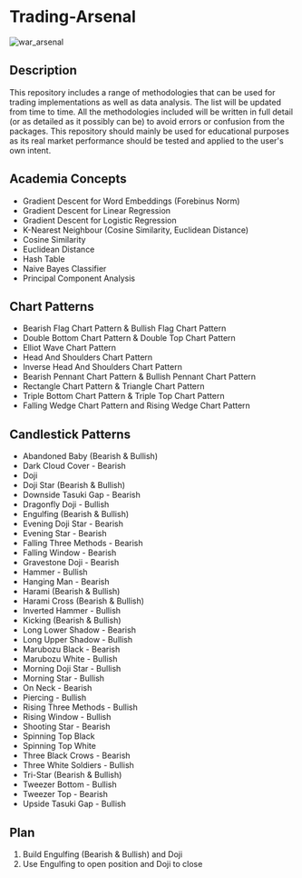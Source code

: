 # Trading-Arsenal

![war_arsenal](https://api.army.mil/e2/c/images/2017/06/02/480322/original.jpg)

## Description
This repository includes a range of methodologies that can be used for trading implementations as well as data analysis. The list will be updated from time to time. 
All the methodologies included will be written in full detail (or as detailed as it possibly can be) to avoid errors or confusion from the packages.
This repository should mainly be used for educational purposes as its real market performance should be tested and applied to the user's own intent.

## Academia Concepts
- Gradient Descent for Word Embeddings (Forebinus Norm)
- Gradient Descent for Linear Regression
- Gradient Descent for Logistic Regression
- K-Nearest Neighbour (Cosine Similarity, Euclidean Distance)
- Cosine Similarity
- Euclidean Distance
- Hash Table
- Naive Bayes Classifier
- Principal Component Analysis

## Chart Patterns
- Bearish Flag Chart Pattern & Bullish Flag Chart Pattern
- Double Bottom Chart Pattern & Double Top Chart Pattern
- Elliot Wave Chart Pattern
- Head And Shoulders Chart Pattern
- Inverse Head And Shoulders Chart Pattern
- Bearish Pennant Chart Pattern & Bullish Pennant Chart Pattern
- Rectangle Chart Pattern & Triangle Chart Pattern
- Triple Bottom Chart Pattern & Triple Top Chart Pattern
- Falling Wedge Chart Pattern and Rising Wedge Chart Pattern

## Candlestick Patterns
- Abandoned Baby (Bearish & Bullish)
- Dark Cloud Cover - Bearish
- Doji
- Doji Star (Bearish & Bullish)
- Downside Tasuki Gap - Bearish
- Dragonfly Doji - Bullish
- Engulfing (Bearish & Bullish)
- Evening Doji Star - Bearish
- Evening Star - Bearish
- Falling Three Methods - Bearish
- Falling Window - Bearish
- Gravestone Doji - Bearish
- Hammer - Bullish
- Hanging Man - Bearish
- Harami (Bearish & Bullish)
- Harami Cross (Bearish & Bullish)
- Inverted Hammer - Bullish
- Kicking (Bearish & Bullish)
- Long Lower Shadow - Bearish
- Long Upper Shadow - Bullish
- Marubozu Black - Bearish
- Marubozu White - Bullish
- Morning Doji Star - Bullish
- Morning Star - Bullish
- On Neck - Bearish
- Piercing - Bullish
- Rising Three Methods - Bullish
- Rising Window - Bullish
- Shooting Star - Bearish
- Spinning Top Black
- Spinning Top White
- Three Black Crows - Bearish
- Three White Soldiers - Bullish
- Tri-Star (Bearish & Bullish)
- Tweezer Bottom - Bullish
- Tweezer Top - Bearish
- Upside Tasuki Gap - Bullish

## Plan
1. Build Engulfing (Bearish & Bullish) and Doji
2. Use Engulfing to open position and Doji to close
